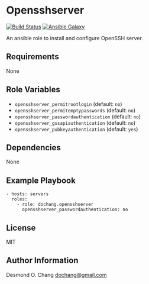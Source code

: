 Opensshserver
=============

[![Build Status](https://travis-ci.org/dochang/ansible-role-opensshserver.svg?branch=master)](https://travis-ci.org/dochang/ansible-role-opensshserver)
[![Ansible Galaxy](https://img.shields.io/badge/galaxy-dochang.opensshserver-blue.svg)](https://galaxy.ansible.com/list#/roles/2085)

An ansible role to install and configure OpenSSH server.

Requirements
------------

None

Role Variables
--------------

  - `opensshserver_permitrootlogin` (default: `no`)
  - `opensshserver_permitemptypasswords` (default: `no`)
  - `opensshserver_passwordauthentication` (default: `no`)
  - `opensshserver_gssapiauthentication` (default: `no`)
  - `opensshserver_pubkeyauthentication` (default: `yes`)

Dependencies
------------

None

Example Playbook
----------------

    - hosts: servers
      roles:
        - role: dochang.opensshserver
          opensshserver_passwordauthentication: no

License
-------

MIT

Author Information
------------------

Desmond O. Chang <dochang@gmail.com>
